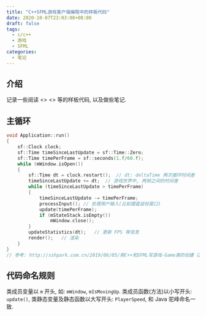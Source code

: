 ```yaml
---
title: "C++SFML游戏客户端编程中的样板代码"
date: 2020-10-07T23:03:08+08:00
draft: false
tags:
  - c/c++
  - 游戏
  - SFML
categories:
  - 笔记
---
```


## 介绍

记录一些阅读 <<SFML Game Development>> <<SFML Game Development By Example>> 等的样板代码, 以及做些笔记.

## 主循环

```cpp
void Application::run()
{
	sf::Clock clock;
	sf::Time timeSinceLastUpdate = sf::Time::Zero;
	sf::Time timePerFrame = sf::seconds(1.f/60.f);
	while (mWindow.isOpen())
	{
		sf::Time dt = clock.restart();	// dt: deltaTime 两次循环时间差
		timeSinceLastUpdate += dt;	// 游戏世界中, 两帧之间的时间差
		while (timeSinceLastUpdate > timePerFrame)
		{
			timeSinceLastUpdate -= timePerFrame;
			processInput();	// 处理用户输入(比如键盘鼠标窗口)
			update(timePerFrame);
			if (mStateStack.isEmpty())
				mWindow.close();
		}
		updateStatistics(dt);	// 更新 FPS 等信息
		render();	// 渲染
	}
}
// 参考: http://sshpark.com.cn/2019/06/05/用C++和SFML写游戏-Game类的创建（2）/
```

## 代码命名规则

类成员变量以 `m` 开头, 如: `mWindow`, `mIsMovingUp`. 类成员函数(方法)以小写开头: `update()`, 类静态变量及静态函数以大写开头: `PlayerSpeed`, 和 Java 驼峰命名一致.
